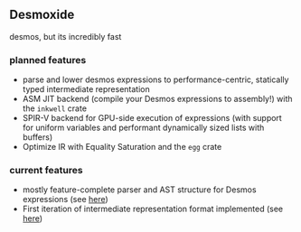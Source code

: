 ## Desmoxide
desmos, but its incredibly fast

### planned features
 * parse and lower desmos expressions to performance-centric, statically typed intermediate representation
 * ASM JIT backend (compile your Desmos expressions to assembly!) with the `inkwell` crate
 * SPIR-V backend for GPU-side execution of expressions (with support for uniform variables and performant dynamically sized lists with buffers)
 * Optimize IR with Equality Saturation and the `egg` crate
### current features
 * mostly feature-complete parser and AST structure for Desmos expressions (see [here](https://github.com/The-Minecraft-Scientist/desmoxide/blob/master/src/ast/parse_manager.rs))
 * First iteration of intermediate representation format implemented (see [here](https://github.com/The-Minecraft-Scientist/desmoxide/blob/master/src/compile/ir.rs))
